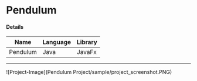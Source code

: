# Pendulum

#### Details
| Name | Language | Library | 
|------|----------|---------|
| Pendulum | Java | JavaFx |
---
![Project-Image](Pendulum Project/sample/project_screenshot.PNG)